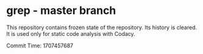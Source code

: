# grep - master branch

This repository contains frozen state of the repository.
Its history is cleared. It is used only for static code
analysis with Codacy.

Commit Time: 1707457687